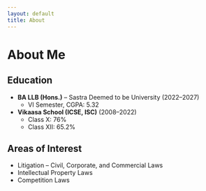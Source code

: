 ```yaml
---
layout: default
title: About
---
```


# About Me  

## Education
- **BA LLB (Hons.)** – Sastra Deemed to be University (2022–2027)  
  - VI Semester, CGPA: 5.32  
- **Vikaasa School (ICSE, ISC)** (2008–2022)  
  - Class X: 76%  
  - Class XII: 65.2%  

## Areas of Interest
- Litigation – Civil, Corporate, and Commercial Laws  
- Intellectual Property Laws  
- Competition Laws  
